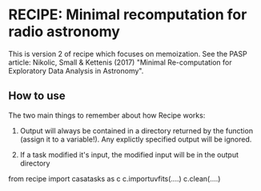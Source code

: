 RECIPE: Minimal recomputation for radio astronomy
=================================================

This is version 2 of recipe which focuses on memoization. See the PASP
article: Nikolic, Small & Kettenis (2017) "Minimal Re-computation for
Exploratory Data Analysis in Astronomy".


How to use
----------

The two main things to remember about how Recipe works:

1. Output will always be contained in a directory returned by the
   function (assign it to a variable!). Any explictly specified output
   will be ignored.

2. If a task modified it's input, the modified input will be in the
   output directory

from recipe import casatasks as c
c.importuvfits(....)
c.clean(....) 




